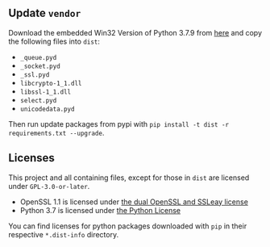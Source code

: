## Update `vendor`

Download the embedded Win32 Version of Python 3.7.9 from [here](https://www.python.org/ftp/python/3.7.9/python-3.7.9-embed-win32.zip) and copy the following files into `dist`:

- `_queue.pyd`
- `_socket.pyd`
- `_ssl.pyd`
- `libcrypto-1_1.dll`
- `libssl-1_1.dll`
- `select.pyd`
- `unicodedata.pyd`

Then run update packages from pypi with `pip install -t dist -r requirements.txt --upgrade`.

## Licenses

This project and all containing files, except for those in `dist` are licensed under `GPL-3.0-or-later`.

- OpenSSL 1.1 is licensed under [the dual OpenSSL and SSLeay license](licenses/OpenSSL-1_1)
- Python 3.7 is licensed under [the Python License](licenses/Python37)

You can find licenses for python packages downloaded with `pip` in their respective `*.dist-info` directory.